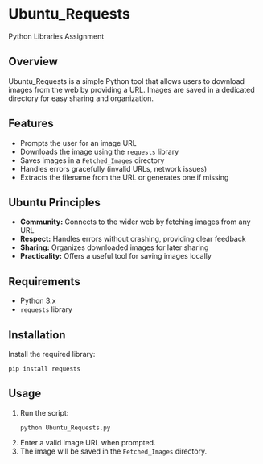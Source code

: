 # Ubuntu_Requests
Python Libraries Assignment

## Overview
Ubuntu_Requests is a simple Python tool that allows users to download images from the web by providing a URL. Images are saved in a dedicated directory for easy sharing and organization.

## Features
- Prompts the user for an image URL
- Downloads the image using the `requests` library
- Saves images in a `Fetched_Images` directory
- Handles errors gracefully (invalid URLs, network issues)
- Extracts the filename from the URL or generates one if missing

## Ubuntu Principles
- **Community:** Connects to the wider web by fetching images from any URL
- **Respect:** Handles errors without crashing, providing clear feedback
- **Sharing:** Organizes downloaded images for later sharing
- **Practicality:** Offers a useful tool for saving images locally

## Requirements
- Python 3.x
- `requests` library

## Installation
Install the required library:
```
pip install requests
```

## Usage
1. Run the script:
    ```
    python Ubuntu_Requests.py
    ```
2. Enter a valid image URL when prompted.
3. The image will be saved in the `Fetched_Images` directory.
